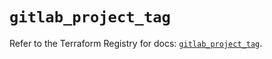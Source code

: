 # `gitlab_project_tag`

Refer to the Terraform Registry for docs: [`gitlab_project_tag`](https://registry.terraform.io/providers/gitlabhq/gitlab/18.1.0/docs/resources/project_tag).

